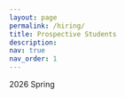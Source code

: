 ```yaml
---
layout: page
permalink: /hiring/
title: Prospective Students
description: 
nav: true
nav_order: 1
---
```





2026 Spring